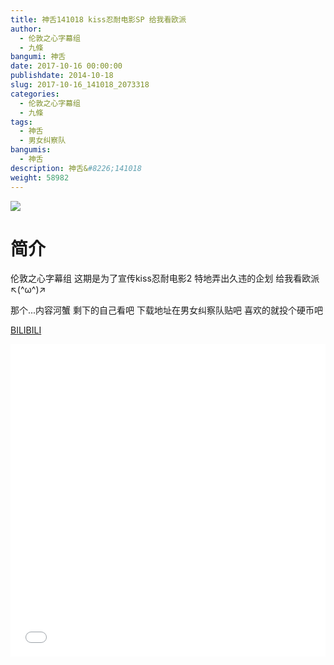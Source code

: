 ```yaml
---
title: 神舌141018 kiss忍耐电影SP 给我看欧派
author: 
  - 伦敦之心字幕组
  - 九條
bangumi: 神舌
date: 2017-10-16 00:00:00
publishdate: 2014-10-18
slug: 2017-10-16_141018_2073318
categories: 
  - 伦敦之心字幕组
  - 九條
tags: 
  - 神舌
  - 男女纠察队
bangumis: 
  - 神舌
description: 神舌&#8226;141018
weight: 58982
---
```


![](https://i.imgur.com/MrJY9dB.jpg)

# 简介  
伦敦之心字幕组 这期是为了宣传kiss忍耐电影2 特地弄出久违的企划 给我看欧派 ↖(^ω^)↗ 


那个...内容河蟹 剩下的自己看吧 下载地址在男女纠察队贴吧 喜欢的就投个硬币吧

  [BILIBILI](https://www.bilibili.com/video/av2073318/)


  <iframe src="//www.bilibili.com/html/html5player.html?cid=3211108&aid=2073318" width="100%" height="500" frameborder="0" allowfullscreen="allowfullscreen"></iframe>
